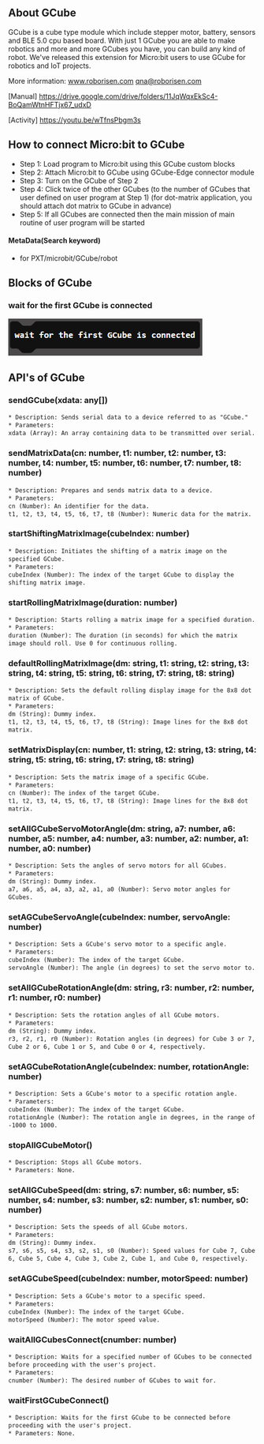 ## About GCube

GCube is a cube type module which include stepper motor, battery, sensors and BLE 5.0 cpu based board.
With just 1 GCube you are able to make robotics and more and more GCubes you have, you can build any kind of robot.
We've released this extension for Micro:bit users to use GCube for robotics and IoT projects.

More information:
www.roborisen.com   qna@roborisen.com

[Manual] https://drive.google.com/drive/folders/11JqWqxEkSc4-BoQamWtnHFTjx67_udxD

[Activity] https://youtu.be/wTfnsPbgm3s


## How to connect Micro:bit to GCube
* Step 1: Load program to Micro:bit using this GCube custom blocks
* Step 2: Attach Micro:bit to GCube using GCube-Edge connector module
* Step 3: Turn on the GCube of Step 2 
* Step 4: Click twice of the other GCubes (to the number of GCubes that user defined on user program at Step 1)
          (for dot-matrix application, you should attach dot matrix to GCube in advance)
* Step 5: If all GCubes are connected then the main mission of main routine of user program will be started



#### MetaData(Search keyword)

* for PXT/microbit/GCube/robot
<script src="https://makecode.com/gh-pages-embed.js"></script><script>makeCodeRender("{{ site.makecode.home_url }}", "{{ site.github.owner_name }}/{{ site.github.repository_name }}");</script>


## Blocks of GCube

### wait for the first GCube is connected
<img src="./image/1.PNG">





## API's of GCube

### sendGCube(xdata: any[])
	* Description: Sends serial data to a device referred to as "GCube."
	* Parameters:
	xdata (Array): An array containing data to be transmitted over serial.

### sendMatrixData(cn: number, t1: number, t2: number, t3: number, t4: number, t5: number, t6: number, t7: number, t8: number)
	* Description: Prepares and sends matrix data to a device.
	* Parameters:
	cn (Number): An identifier for the data.
	t1, t2, t3, t4, t5, t6, t7, t8 (Number): Numeric data for the matrix.

### startShiftingMatrixImage(cubeIndex: number)
	* Description: Initiates the shifting of a matrix image on the specified GCube.
	* Parameters:
	cubeIndex (Number): The index of the target GCube to display the shifting matrix image.

### startRollingMatrixImage(duration: number)
	* Description: Starts rolling a matrix image for a specified duration.
	* Parameters:
	duration (Number): The duration (in seconds) for which the matrix image should roll. Use 0 for continuous rolling.

### defaultRollingMatrixImage(dm: string, t1: string, t2: string, t3: string, t4: string, t5: string, t6: string, t7: string, t8: string)
	* Description: Sets the default rolling display image for the 8x8 dot matrix of GCube.
	* Parameters:
	dm (String): Dummy index.
	t1, t2, t3, t4, t5, t6, t7, t8 (String): Image lines for the 8x8 dot matrix.

### setMatrixDisplay(cn: number, t1: string, t2: string, t3: string, t4: string, t5: string, t6: string, t7: string, t8: string)
	* Description: Sets the matrix image of a specific GCube.
	* Parameters:
	cn (Number): The index of the target GCube.
	t1, t2, t3, t4, t5, t6, t7, t8 (String): Image lines for the 8x8 dot matrix.

### setAllGCubeServoMotorAngle(dm: string, a7: number, a6: number, a5: number, a4: number, a3: number, a2: number, a1: number, a0: number)
	* Description: Sets the angles of servo motors for all GCubes.
	* Parameters:
	dm (String): Dummy index.
	a7, a6, a5, a4, a3, a2, a1, a0 (Number): Servo motor angles for GCubes.

### setAGCubeServoAngle(cubeIndex: number, servoAngle: number)
	* Description: Sets a GCube's servo motor to a specific angle.
	* Parameters:
	cubeIndex (Number): The index of the target GCube.
	servoAngle (Number): The angle (in degrees) to set the servo motor to.

### setAllGCubeRotationAngle(dm: string, r3: number, r2: number, r1: number, r0: number)
	* Description: Sets the rotation angles of all GCube motors.
	* Parameters:
	dm (String): Dummy index.
	r3, r2, r1, r0 (Number): Rotation angles (in degrees) for Cube 3 or 7, Cube 2 or 6, Cube 1 or 5, and Cube 0 or 4, respectively.

### setAGCubeRotationAngle(cubeIndex: number, rotationAngle: number)
	* Description: Sets a GCube's motor to a specific rotation angle.
	* Parameters:
	cubeIndex (Number): The index of the target GCube.
	rotationAngle (Number): The rotation angle in degrees, in the range of -1000 to 1000.

### stopAllGCubeMotor()
	* Description: Stops all GCube motors.
	* Parameters: None.

### setAllGCubeSpeed(dm: string, s7: number, s6: number, s5: number, s4: number, s3: number, s2: number, s1: number, s0: number)
	* Description: Sets the speeds of all GCube motors.
	* Parameters:
	dm (String): Dummy index.
	s7, s6, s5, s4, s3, s2, s1, s0 (Number): Speed values for Cube 7, Cube 6, Cube 5, Cube 4, Cube 3, Cube 2, Cube 1, and Cube 0, respectively.

### setAGCubeSpeed(cubeIndex: number, motorSpeed: number)
	* Description: Sets a GCube's motor to a specific speed.
	* Parameters:
	cubeIndex (Number): The index of the target GCube.
	motorSpeed (Number): The motor speed value.

### waitAllGCubesConnect(cnumber: number)
	* Description: Waits for a specified number of GCubes to be connected before proceeding with the user's project.
	* Parameters:
	cnumber (Number): The desired number of GCubes to wait for.

### waitFirstGCubeConnect()
	* Description: Waits for the first GCube to be connected before proceeding with the user's project.
	* Parameters: None.



